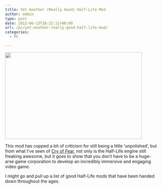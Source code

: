 ```yaml
---
title: Yet Another (Really Good) Half-Life Mod
author: admin
type: post
date: 2012-06-13T16:22:11+00:00
url: /pc/yet-another-really-good-half-life-mod/
categories:
  - PC

---
```

<img class="alignnone aligncenter" src="http://www.l4dmaps.com/img/ss/death-music---cry-of-fear_44550.jpg" alt="" width="448" height="285" />

This mod has copped a bit of criticism for still being a little &#8216;unpolished&#8217;, but from what I&#8217;ve seen of [Cry of Fear][1], not only is the Half-Life engine still freaking awesome, but it goes to show that you don&#8217;t have to be a huge-arse game corporation to develop an incredibly immersive and engaging video game.

I might go and pull up a list of good Half-Life mods that have been handed down throughout the ages.

 [1]: http://www.moddb.com/mods/cry-of-fear